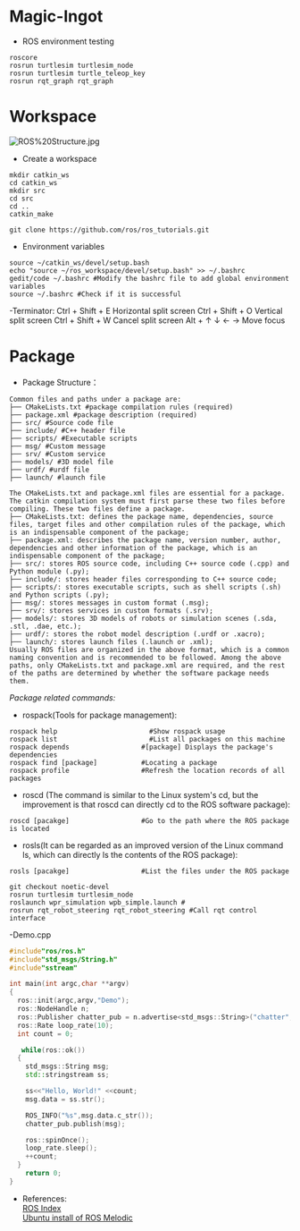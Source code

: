 # Magic-Ingot

- ROS environment testing
```shell
roscore
rosrun turtlesim turtlesim_node
rosrun turtlesim turtle_teleop_key
rosrun rqt_graph rqt_graph
```
# Workspace
<img src="https://github.com/OogwayLeonardo/Magic-Ingot/blob/main/ROS%20Structure.jpg" title="ROS%20Structure.jpg">

- Create a workspace
```shell
mkdir catkin_ws
cd catkin_ws
mkdir src
cd src
cd ..
catkin_make
```
```
git clone https://github.com/ros/ros_tutorials.git
```
- Environment variables
```shell
source ~/catkin_ws/devel/setup.bash
echo "source ~/ros_workspace/devel/setup.bash" >> ~/.bashrc
gedit/code ~/.bashrc #Modify the bashrc file to add global environment variables
source ~/.bashrc #Check if it is successful
```
-Terminator:
Ctrl + Shift + E   Horizontal split screen
Ctrl + Shift + O   Vertical split screen
Ctrl + Shift + W   Cancel split screen
Alt + ↑ ↓ ← →      Move focus
# Package
- Package Structure：
```
Common files and paths under a package are:
├── CMakeLists.txt #package compilation rules (required)
├── package.xml #package description (required)
├── src/ #Source code file
├── include/ #C++ header file
├── scripts/ #Executable scripts
├── msg/ #Custom message
├── srv/ #Custom service
├── models/ #3D model file
├── urdf/ #urdf file
├── launch/ #launch file
```
```
The CMakeLists.txt and package.xml files are essential for a package. The catkin compilation system must first parse these two files before compiling. These two files define a package.
├── CMakeLists.txt: defines the package name, dependencies, source files, target files and other compilation rules of the package, which is an indispensable component of the package;
├── package.xml: describes the package name, version number, author, dependencies and other information of the package, which is an indispensable component of the package;
├── src/: stores ROS source code, including C++ source code (.cpp) and Python module (.py);
├── include/: stores header files corresponding to C++ source code;
├── scripts/: stores executable scripts, such as shell scripts (.sh) and Python scripts (.py);
├── msg/: stores messages in custom format (.msg);
├── srv/: stores services in custom formats (.srv);
├── models/: stores 3D models of robots or simulation scenes (.sda, .stl, .dae, etc.);
├── urdf/: stores the robot model description (.urdf or .xacro);
├── launch/: stores launch files (.launch or .xml);
Usually ROS files are organized in the above format, which is a common naming convention and is recommended to be followed. Among the above paths, only CMakeLists.txt and package.xml are required, and the rest of the paths are determined by whether the software package needs them.
```

_Package related commands:_

- rospack(Tools for package management):
```shell
rospack help	                   #Show rospack usage
rospack list	                   #List all packages on this machine
rospack depends                  #[package] Displays the package's dependencies
rospack find [package]	         #Locating a package
rospack profile	                 #Refresh the location records of all packages
```
- roscd (The command is similar to the Linux system's cd, but the improvement is that roscd can directly cd to the ROS software package):
```shell
roscd [pacakge]	                 #Go to the path where the ROS package is located
```
- rosls(It can be regarded as an improved version of the Linux command ls, which can directly ls the contents of the ROS package):
```shell
rosls [pacakge]	                 #List the files under the ROS package
```
```shell
git checkout noetic-devel
rosrun turtlesim turtlesim_node
roslaunch wpr_simulation wpb_simple.launch #
rosrun rqt_robot_steering rqt_robot_steering #Call rqt control interface
```
-Demo.cpp
```cpp
#include"ros/ros.h"
#include"std_msgs/String.h"
#include"sstream"

int main(int argc,char **argv)
{
  ros::init(argc,argv,"Demo");
  ros::NodeHandle n;
  ros::Publisher chatter_pub = n.advertise<std_msgs::String>("chatter",1000);
  ros::Rate loop_rate(10);
  int count = 0;

   while(ros::ok())
  {
    std_msgs::String msg;
    std::stringstream ss;

    ss<<"Hello, World!" <<count;
    msg.data = ss.str();

    ROS_INFO("%s",msg.data.c_str());
    chatter_pub.publish(msg);

    ros::spinOnce();
    loop_rate.sleep();
    ++count;
  }
    return 0;
}
```
- References:<br>
[ROS Index](https://index.ros.org/) <br>
[Ubuntu install of ROS Melodic](https://wiki.ros.org/melodic/Installation/Ubuntu)<br>
